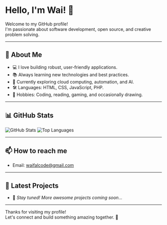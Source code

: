 # Hello, I'm Wai! 👋

Welcome to my GitHub profile!  
I'm passionate about software development, open source, and creative problem solving.

---

## 🚀 About Me

- 💻 I love building robust, user-friendly applications.
- 📚 Always learning new technologies and best practices.
- 🌱 Currently exploring cloud computing, automation, and AI.
- 🛠️ Languages: HTML, CSS, JavaScript, PHP.
- 🎨 Hobbies: Coding, reading, gaming, and occasionally drawing.

---

## 📊 GitHub Stats

![GitHub Stats](https://github-readme-stats.vercel.app/api?username=waifal&show_icons=true&theme=github_dark)
![Top Languages](https://github-readme-stats.vercel.app/api/top-langs/?username=waifal&layout=compact&theme=github_dark)

---

## 📫 How to reach me

- Email: [waifalcode@gmail.com](mailto:waifalcode@gmail.com)

---

## 📝 Latest Projects

- 🚧 _Stay tuned! More awesome projects coming soon..._

---

Thanks for visiting my profile!  
Let's connect and build something amazing together. 🚀
